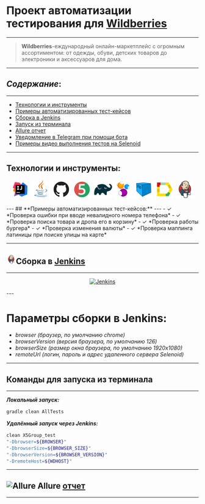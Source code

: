 # Проект автоматизации тестирования для [**Wildberries**](https://www.wildberries.ru/)
---
>**Wildberries**-еждународный онлайн-маркетплейс с огромным ассортиментом: от одежды, обуви, детских товаров до электроники и аксессуаров для дома.
---
## *Содержание*:
---
* <a href="#tools">Технологии и инструменты</a> 
* <a href="#cases">Примеры автоматизированных тест-кейсов</a>  
* <a href="#jenkins">Сборка в Jenkins</a>  
* <a href="#console">Запуск из терминала</a>  
* <a href="#allure">Allure отчет</a>
* <a href="#telegram">Уведомление в Telegram при помощи бота</a>  
* <a href="#video">Примеры видео выполнения тестов на Selenoid</a>
---
<a id="tools"></a>
## <a name="Технологии и инструменты">**Технологии и инструменты:**</a>

<p align="center">  
<a href="https://www.jetbrains.com/idea/"><img src="icons/idea.svg" width="50" height="50"  alt="IDEA"/></a>  
<a href="https://www.java.com/"><img src="icons/java.svg" width="50" height="50"  alt="Java"/></a>  
<a href="https://github.com/"><img src="icons/github.svg" width="50" height="50"  alt="Github"/></a>  
<a href="https://junit.org/junit5/"><img src="icons/junit.svg" width="50" height="50"  alt="JUnit 5"/></a>  
<a href="https://gradle.org/"><img src="icons/gradle.svg" width="50" height="50"  alt="Gradle"/></a>  
<a href="https://selenide.org/"><img src="icons/selenide.svg" width="50" height="50"  alt="Selenide"/></a>  
<a href="https://aerokube.com/selenoid/"><img src="icons/selenoid.svg" width="50" height="50"  alt="Selenoid"/></a>  
<a href="ht[images](images)tps://github.com/allure-framework/allure2"><img src="icons/allure.svg" width="50" height="50"  alt="Allure"/></a>
<a href="https://www.jenkins.io/"><img src="icons/jenkins.svg" width="50" height="50"  alt="Jenkins"/></a>  

</p>
---
<a id="cases"></a>
## <a name="Примеры автоматизированных тест-кейсов">**Примеры автоматизированных тест-кейсов:**</a>
---
- ✓ *Проверка ошибки при вводе невалидного номера телефона*
- ✓ *Проверка поиска товара и дропа его в корзину*
- ✓ *Проверка работы бургера*
- ✓ *Проверка изменения валюты*
- ✓ *Проверка маппинга латиницы при поиске улицы на карте*

---
<a id="jenkins"></a>
## <img alt="Jenkins" height="25" src="icons/jenkins.svg" width="25"/></a><a name="Сборка"></a>Сборка в [Jenkins](https://jenkins.autotests.cloud/job/whey-WBTest-QG14/)</a>
___
<p align="center">  
<a href="https://jenkins.autotests.cloud/job/whey-WBTest-QG14/"><img src="screens/JenkinsJob.png" alt="Jenkins" width="950"/></a>  
</p>
---

# **Параметры сборки в Jenkins:**

- *browser (браузер, по умолчанию chrome)*
- *browserVersion (версия браузера, по умолчанию 126)*
- *browserSize (размер окна браузера, по умолчанию 1920x1080)*
- *remoteUrl (логин, пароль и адрес удаленного сервера Selenoid)*

---
<a id="console"></a>
## Команды для запуска из терминала
___
***Локальный запуск:***
```bash  
gradle clean AllTests
```

***Удалённый запуск через Jenkins:***
```bash  
clean X5Group_test
"-Dbrowser=${BROWSER}"
"-DbrowserSize=${BROWSER_SIZE}"
"-DbrowserVersion=${BROWSER_VERSION}"
"-DremoteHost=${WDHOST}"
```
---
<a id="allure"></a>
## <img alt="Allure" height="25" src="images/logo/Allure.svg" width="25"/></a> <a name="Allure"></a>Allure [отчет](https://jenkins.autotests.cloud/job/Kod3ik_qa_guru_x5/allure/)</a>
___